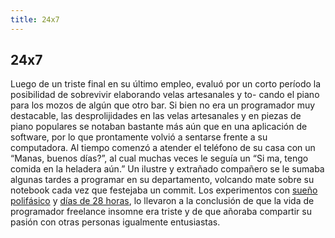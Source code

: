 ```yaml
---
title: 24x7
---
```

## 24x7

Luego de un triste final en su último empleo, evaluó por un corto período la posibilidad de sobrevivir elaborando velas artesanales y to- cando el piano para los mozos de algún que otro bar. Si bien no era un programador muy destacable, las desprolijidades en las velas artesanales y en piezas de piano populares se notaban bastante más aún que en una aplicación de software, por lo que prontamente volvió a sentarse frente a su computadora. Al tiempo comenzó a atender el teléfono de su casa con un “Manas, buenos días?”, al cual muchas veces le seguía un “Si ma, tengo comida en la heladera aún.” Un ilustre y extrañado compañero se le sumaba algunas tardes a programar en su departamento, volcando mate sobre su notebook cada vez que festejaba un commit. Los experimentos con [sueño polifásico](https://man.as/polyphasic-sleep) y [días de 28 horas](https://xkcd.com/320), lo llevaron a la conclusión de que la vida de programador freelance insomne era triste y de que añoraba compartir su pasión con otras personas igualmente entusiastas.